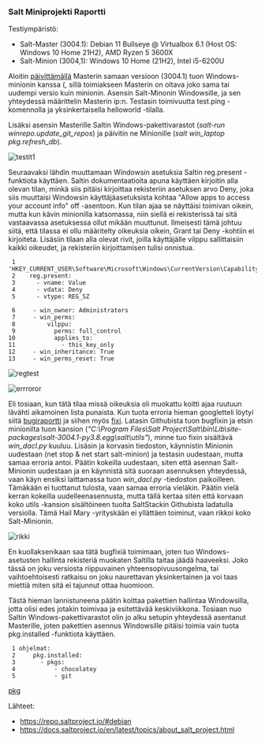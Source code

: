 ### Salt Miniprojekti Raportti

Testiympäristö:

* Salt-Master (3004.1): Debian 11 Bullseye @ Virtualbox 6.1 (Host OS: Windows 10 Home 21H2), AMD Ryzen 5 3600X
* Salt-Minion (3004,1): Windows 10 Home (21H2), Intel i5-6200U

Aloitin [päivittämällä](https://repo.saltproject.io/#debian) Masterin samaan versioon (3004.1) tuon Windows-minionin kanssa (, sillä toimiakseen Masterin on oltava joko sama tai uudempi versio kuin minionin. Asensin Salt-Minonin Windowsille, ja sen yhteydessä määrittelin Masterin ip:n. Testasin toimivuutta test.ping -komennolla ja yksinkertaisella helloworld -tilalla.

 Lisäksi asensin Masterille Saltin Windows-pakettivarastot (*salt-run winrepo.update_git_repos*) ja päivitin ne Minionille (*salt win_laptop pkg.refresh_db*).

![testit1](https://i.imgur.com/2jRJyhN.png)

Seuraavaksi lähdin muuttamaan Windowsin asetuksia Saltin reg.present -funktiota käyttäen. Saltin dokumentaatioita apuna käyttäen kirjoitin alla olevan tilan, minkä siis pitäisi kirjoittaa rekisteriin asetuksen arvo Deny, joka siis muuttaisi Windowsin käyttäjäasetuksista kohtaa "Allow apps to access your account info" off -asentoon. Kun tilan ajaa se näyttäisi toimivan oikein, mutta kun kävin minionilla katsomassa, niin siellä ei rekisterissä tai sitä vastaavassa asetuksessa ollut mikään muuttunut. Ilmeisesti tämä johtuu siitä, että tilassa ei ollu määritelty oikeuksia oikein, Grant tai Deny -kohtiin ei kirjoiteta. Lisäsiin tilaan alla olevat rivit, joilla käyttäjälle vilppu sallittaisiin kaikki oikeudet, ja rekisteriin kirjoittamisen tulisi onnistua.

```
 1 'HKEY_CURRENT_USER\Software\Microsoft\Windows\CurrentVersion\CapabilityAccessManager\ConsentStore\userAccountInformation':
 2    reg.present:
 3      - vname: Value
 4      - vdata: Deny
 5      - vtype: REG_SZ

```
```
 6     - win_owner: Administrators
 7     - win_perms:
 8         vilppu:
 9           perms: full_control
10           applies_to:
11             - this_key_only
12     - win_inheritance: True
13     - win_perms_reset: True
```
![regtest](https://i.imgur.com/Ou1Wl8M.png)

![errroror](https://i.imgur.com/zHdozOh.png)

Eli tosiaan, kun tätä tilaa missä oikeuksia oli muokattu koitti ajaa ruutuun lävähti aikamoinen lista punaista. Kun tuota erroria hieman googletteli löytyi siitä [bugiraportti](https://github.com/saltstack/salt/issues/61271) ja siihen myös [fixi](https://github.com/saltstack/salt/pull/61272). Latasin Githubista tuon bugfixin ja etsin minionilta tuon kansion (*"C:\Program Files\Salt Project\Salt\bin\Lib\site-packages\salt-3004.1-py3.8.egg\salt\utils\"*), minne tuo fixin sisältävä *win_dacl.py* kuuluu. Lisäsin ja korvasin tiedoston, käynnistin Minionin uudestaan (net stop & net start salt-minion) ja testasin uudestaan, mutta samaa erroria antoi. Päätin kokeilla uudestaan, siten että asennan Salt-Minionin uudestaan ja en käynnistä sitä suoraan asennuksen yhteydessä, vaan käyn ensiksi laittamassa tuon *win_dacl.py* -tiedoston paikoilleen. Tämäkään ei tuottanut tulosta, vaan samaa erroria vieläkin. Päätin vielä kerran kokeilla uudelleenasennusta, mutta tällä kertaa siten että korvaan koko utils -kansion sisältöineen tuolta SaltStackin Githubista ladatulla versiolla. Tämä Hail Mary -yrityskään ei yllättäen toiminut, vaan rikkoi koko Salt-Minionin.

![rikki](https://i.imgur.com/FIBS0PS.png)

En kuollaksenikaan saa tätä bugfixiä toimimaan, joten tuo Windows-asetusten hallinta rekisteriä muokaten Saltilla taitaa jäädä haaveeksi. Joko tässä on joku versiosta riippuvainen yhteensopivuusongelma, tai vaihtoehtoisesti ratkaisu on joku naurettavan yksinkertainen ja voi taas miettiä miten sitä ei tajunnut ottaa huomioon.

Tästä hieman lannistuneena päätin koittaa pakettien hallintaa Windowsilla, jotta olisi edes jotakin toimivaa ja esitettävää keskiviikkona. Tosiaan nuo Saltin Windows-pakettivarastot olin jo alku setupin yhteydessä asentanut Masterille, joten pakettien asennus Windowsille pitäisi toimia vain tuota pkg.installed -funktiota käyttäen.

```
 1 ohjelmat:
 2     pkg.installed:
 3       - pkgs:
 4           - chocolatey
 5           - git
```

[pkg](https://i.imgur.com/hQTthAm.png)






Lähteet:
*  https://repo.saltproject.io/#debian
*  https://docs.saltproject.io/en/latest/topics/about_salt_project.html
